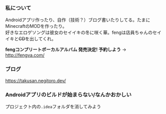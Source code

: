 ### 私について
Androidアプリ作ったり、自作（技術？）ブログ書いたりしてる。たまにMinecraftのMODを作ったり。  
好きなエロゲソングは彼女のセイイキの冬に咲く華。fengは店員ちゃんのセイイキと~~CD~~を出してくれ。  

**fengコンプリートボーカルアルバム 発売決定! 予約しよう** → http://fengva.com/

### ブログ

https://takusan.negitoro.dev/

### Androidアプリのビルドが始まらない/なんかおかしい

プロジェクト内の`.idea`フォルダを消してみよう
